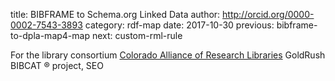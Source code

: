 title: BIBFRAME to Schema.org Linked Data
author: http://orcid.org/0000-0002-7543-3893
category: rdf-map
date: 2017-10-30
previous: bibframe-to-dpla-map4-map
next: custom-rml-rule

For the library consortium [Colorado Alliance of Research Libraries]() GoldRush 
BIBCAT &reg; project, SEO 



